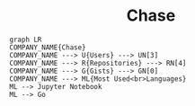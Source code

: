 <h1 align="center">Chase</h1>

```mermaid
graph LR
COMPANY_NAME{Chase}
COMPANY_NAME ---> U{Users} ---> UN[3]
COMPANY_NAME ---> R{Repositories} ---> RN[4]
COMPANY_NAME ---> G{Gists} ---> GN[0]
COMPANY_NAME ---> ML{Most Used<br>Languages}
ML --> Jupyter Notebook
ML --> Go
```
